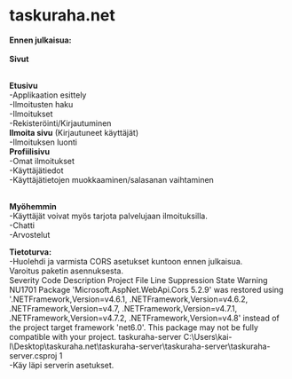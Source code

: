 # taskuraha.net

**Ennen julkaisua:**
<br/>
<br/>**Sivut**

<br/>**Etusivu**
<br/>-Applikaation esittely
<br/>-Ilmoitusten haku
<br/>-Ilmoitukset
<br/>-Rekisteröinti/Kirjautuminen
<br/>**Ilmoita sivu** (Kirjautuneet käyttäjät)
<br/>-Ilmoituksen luonti
<br/>**Profiilisivu**
<br/>-Omat ilmoitukset
<br/>-Käyttäjätiedot
<br/>-Käyttäjätietojen muokkaaminen/salasanan vaihtaminen

<br/>**Myöhemmin**
<br/>-Käyttäjät voivat myös tarjota palvelujaan ilmoituksilla.
<br/>-Chatti
<br/>-Arvostelut

**Tietoturva:**
<br/>-Huolehdi ja varmista CORS asetukset kuntoon ennen julkaisua.
<br/>Varoitus paketin asennuksesta.
<br/>Severity	Code	Description	Project	File	Line	Suppression State
Warning	NU1701	Package 'Microsoft.AspNet.WebApi.Cors 5.2.9' was restored using '.NETFramework,Version=v4.6.1, .NETFramework,Version=v4.6.2, .NETFramework,Version=v4.7, .NETFramework,Version=v4.7.1, .NETFramework,Version=v4.7.2, .NETFramework,Version=v4.8' instead of the project target framework 'net6.0'. This package may not be fully compatible with your project.	taskuraha-server	C:\Users\kai-l\Desktop\taskuraha.net\taskuraha-server\taskuraha-server\taskuraha-server.csproj	1	
-Käy läpi serverin asetukset.
